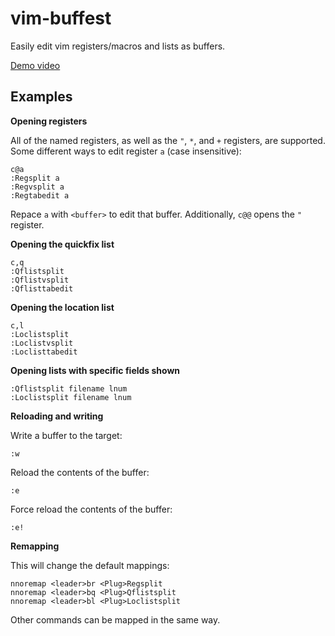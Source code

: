 # vim-buffest

Easily edit vim registers/macros and lists as buffers.

[Demo video](/media/demo.webm?raw=true)

## Examples

**Opening registers**

All of the named registers, as well as the `"`, `*`, and `+` registers, are supported.
Some different ways to edit register `a` (case insensitive):

```
c@a
:Regsplit a
:Regvsplit a
:Regtabedit a
```

Repace `a` with `<buffer>` to edit that buffer.
Additionally, `c@@` opens the `"` register.

**Opening the quickfix list**

```
c,q
:Qflistsplit
:Qflistvsplit
:Qflisttabedit
```

**Opening the location list**

```
c,l
:Loclistsplit
:Loclistvsplit
:Loclisttabedit
```

**Opening lists with specific fields shown**

```
:Qflistsplit filename lnum
:Loclistsplit filename lnum
```

**Reloading and writing**

Write a buffer to the target:

```
:w
```

Reload the contents of the buffer:

```
:e
```

Force reload the contents of the buffer:

```
:e!
```

**Remapping**

This will change the default mappings:

```
nnoremap <leader>br <Plug>Regsplit
nnoremap <leader>bq <Plug>Qflistsplit
nnoremap <leader>bl <Plug>Loclistsplit
```

Other commands can be mapped in the same way.
